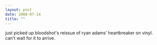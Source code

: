 ```yaml
---
layout: post
date: 2008-07-14
title: ""
---
```

just picked up bloodshot's reissue of ryan adams' heartbreaker on vinyl. can't wait for it to arrive.